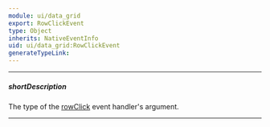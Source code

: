 ```yaml
---
module: ui/data_grid
export: RowClickEvent
type: Object
inherits: NativeEventInfo
uid: ui/data_grid:RowClickEvent
generateTypeLink: 
---
```

---
##### shortDescription
The type of the [rowClick]({basewidgetpath}/Events/#rowClick) event handler's argument.

---
<!-- Description goes here -->